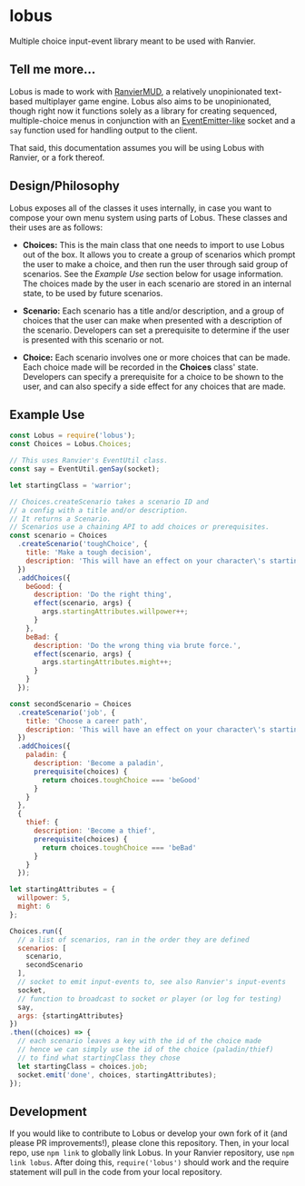 # lobus

Multiple choice input-event library meant to be used with Ranvier.

## Tell me more...

Lobus is made to work with [RanvierMUD](http://www.ranviermud.com/), a relatively unopinionated text-based multiplayer game engine. Lobus also aims to be unopinionated, though right now it functions solely as a library for creating sequenced, multiple-choice menus in conjunction with an [EventEmitter-like](https://nodejs.org/api/events.html) socket and a `say` function used for handling output to the client.

That said, this documentation assumes you will be using Lobus with Ranvier, or a fork thereof.

## Design/Philosophy

Lobus exposes all of the classes it uses internally, in case you want to compose your own menu system using parts of Lobus. These classes and their uses are as follows:

- **Choices:**
  This is the main class that one needs to import to use Lobus out of the box. It allows you to create a group of scenarios which prompt the user to make a choice, and then run the user through said group of scenarios. See the _Example Use_ section below for usage information. The choices made by the user in each scenario are stored in an internal state, to be used by future scenarios.

- **Scenario:**
  Each scenario has a title and/or description, and a group of choices that the user can make when presented with a description of the scenario. Developers can set a prerequisite to determine if the user is presented with this scenario or not.

- **Choice:**
  Each scenario involves one or more choices that can be made. Each choice made will be recorded in the **Choices** class' state. Developers can specify a prerequisite for a choice to be shown to the user, and can also specify a side effect for any choices that are made.

## Example Use

  ```javascript
  const Lobus = require('lobus');
  const Choices = Lobus.Choices;

  // This uses Ranvier's EventUtil class.
  const say = EventUtil.genSay(socket);

  let startingClass = 'warrior';

  // Choices.createScenario takes a scenario ID and
  // a config with a title and/or description.
  // It returns a Scenario.
  // Scenarios use a chaining API to add choices or prerequisites.
  const scenario = Choices
    .createScenario('toughChoice', {
      title: 'Make a tough decision',
      description: 'This will have an effect on your character\'s starting equipment or whatever.'
    })
    .addChoices({
      beGood: {
        description: 'Do the right thing',
        effect(scenario, args) {
          args.startingAttributes.willpower++;
        }
      },
      beBad: {
        description: 'Do the wrong thing via brute force.',
        effect(scenario, args) {
          args.startingAttributes.might++;
        }
      }
    });

  const secondScenario = Choices
    .createScenario('job', {
      title: 'Choose a career path',
      description: 'This will have an effect on your character\'s starting skills or whatever.'
    })
    .addChoices({
      paladin: {
        description: 'Become a paladin',
        prerequisite(choices) {
          return choices.toughChoice === 'beGood'
        }
      }
    },
    {
      thief: {
        description: 'Become a thief',
        prerequisite(choices) {
          return choices.toughChoice === 'beBad'
        }
      }
    });

  let startingAttributes = {
    willpower: 5,
    might: 6
  };
  
  Choices.run({
    // a list of scenarios, ran in the order they are defined
    scenarios: [
      scenario,
      secondScenario
    ],
    // socket to emit input-events to, see also Ranvier's input-events
    socket,
    // function to broadcast to socket or player (or log for testing)
    say,
    args: {startingAttributes}
  })
  .then((choices) => {
    // each scenario leaves a key with the id of the choice made
    // hence we can simply use the id of the choice (paladin/thief)
    // to find what startingClass they chose
    let startingClass = choices.job;
    socket.emit('done', choices, startingAttributes);
  });

  ```

  ## Development

  If you would like to contribute to Lobus or develop your own fork of it (and please PR improvements!), please clone this repository. Then, in your local repo, use `npm link` to globally link Lobus. In your Ranvier repository, use `npm link lobus`. After doing this, `require('lobus')` should work and the require statement will pull in the code from your local repository.
